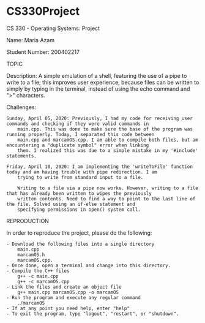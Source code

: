 # CS330Project
CS 330 - Operating Systems: Project

Name: Maria Azam

Student Number: 200402217

TOPIC

Description: A simple emulation of a shell, featuring the use of a pipe to write to a file; this improves user experience,
    because files can be written to simply by typing in the terminal, instead of using the echo command and ">" characters.

Challenges:

    Sunday, April 05, 2020: Previously, I had my code for receiving user commands and checking if they were valid commands in 
        main.cpp. This was done to make sure the base of the program was running properly. Today, I separated this code between 
        main.cpp and marcamOS.cpp. I am able to compile both files, but am encountering a "duplicate symbol" error when linking 
        them. I realized this was due to a simple mistake in my '#include' statements.
        
    Friday, April 10, 2020: I am implementing the 'writeToFile' function today and am having trouble with pipe redirection. I am
        trying to write from standard input to a file.

        Writing to a file via a pipe now works. However, writing to a file that has already been written to wipes the previously
        written contents. Need to find a way to point to the last line of the file. Solved using an if-else statement and
        specifying permissions in open() system call.

REPRODUCTION

In order to reproduce the project, please do the following:

    - Download the following files into a single directory
        main.cpp
        marcamOS.h
        marcamOS.cpp.
    - Once done, open a terminal and change into this directory. 
    - Compile the C++ files
        g++ -c main.cpp
        g++ -c marcamOS.cpp
    - Link the files and create an object file
        g++ main.cpp marcamOS.cpp -o marcamOS
    - Run the program and execute any regular command
        ./marcamOS
    - If at any point you need help, enter "help"
    - To exit the program, type "logout", "restart", or "shutdown".
